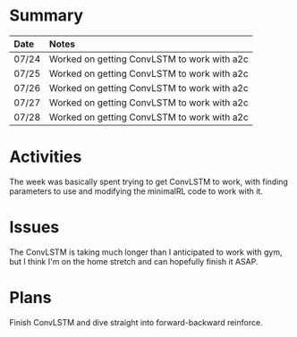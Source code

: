 # Summary

| Date  | Notes
| :---- | :----
| 07/24 | Worked on getting ConvLSTM to work with a2c
| 07/25 | Worked on getting ConvLSTM to work with a2c
| 07/26 | Worked on getting ConvLSTM to work with a2c
| 07/27 | Worked on getting ConvLSTM to work with a2c
| 07/28 | Worked on getting ConvLSTM to work with a2c

# Activities

The week was basically spent trying to get ConvLSTM to work, with finding parameters to use and modifying the minimalRL code to work with it.

# Issues

The ConvLSTM is taking much longer than I anticipated to work with gym, but I think I'm on the home stretch and can hopefully finish it ASAP.

# Plans

Finish ConvLSTM and dive straight into forward-backward reinforce.
